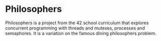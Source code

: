 # Philosophers
Philosophers is a project from the 42 school curriculum that explores concurrent programming with threads and mutexes, processes and semaphores. It is a variation on the famous dining philosophers problem.
